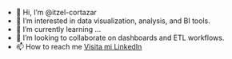 - 👋 Hi, I’m @itzel-cortazar
- 👀 I’m interested in data visualization, analysis, and BI tools.
- 🌱 I’m currently learning ...
- 💞️ I’m looking to collaborate on dashboards and ETL workflows.
- 📫 How to reach me [Visita mi LinkedIn]([https://www.linkedin.com/in/tu-perfil/](https://www.linkedin.com/in/itzel-hdz-cortazar/))


<!---
itzel-cortazar/itzel-cortazar is a ✨ special ✨ repository because its `README.md` (this file) appears on your GitHub profile.
You can click the Preview link to take a look at your changes.
--->
